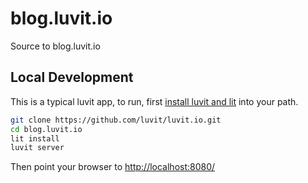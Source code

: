 # blog.luvit.io

Source to blog.luvit.io

## Local Development

This is a typical luvit app, to run, first [install luvit and lit](https://github.com/luvit/luvit/blob/master/README.markdown#getting-luvit) into your path.

```sh
git clone https://github.com/luvit/luvit.io.git
cd blog.luvit.io
lit install
luvit server
```

Then point your browser to <http://localhost:8080/>
